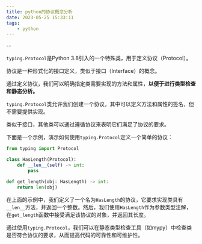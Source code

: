 ```yaml
---
title: python的协议概念分析
date: 2023-05-25 15:33:11
tags:
	- python
---
```


--

`typing.Protocol`是Python 3.8引入的一个特殊类，用于定义协议（Protocol）。

协议是一种形式化的接口定义，类似于接口（Interface）的概念。

通过定义协议，我们可以明确指定类需要实现的方法和属性，**以便于进行类型检查和静态分析。**

`typing.Protocol`类允许我们创建一个协议，其中可以定义方法和属性的签名，但不需要提供实现。

类似于接口，其他类可以通过遵循协议来表明它们满足了协议的要求。

下面是一个示例，演示如何使用`typing.Protocol`定义一个简单的协议：

```python
from typing import Protocol

class HasLength(Protocol):
    def __len__(self) -> int:
        pass

def get_length(obj: HasLength) -> int:
    return len(obj)
```

在上面的示例中，我们定义了一个名为`HasLength`的协议，它要求实现类具有`__len__`方法，并返回一个整数。然后，我们使用`HasLength`作为参数类型注解，在`get_length`函数中接受满足该协议的对象，并返回其长度。

通过使用`typing.Protocol`，我们可以在静态类型检查工具（如mypy）中检查类是否符合协议的要求，从而提高代码的可靠性和可维护性。